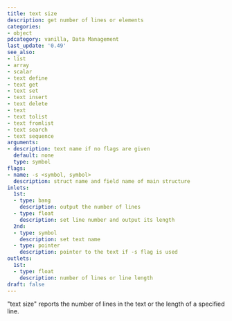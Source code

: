 ```yaml
---
title: text size
description: get number of lines or elements
categories:
- object
pdcategory: vanilla, Data Management
last_update: '0.49'
see_also:
- list
- array
- scalar
- text define
- text get
- text set
- text insert
- text delete
- text
- text tolist
- text fromlist
- text search
- text sequence
arguments:
- description: text name if no flags are given 
  default: none
  type: symbol
flags:
- name: -s <symbol, symbol>
  description: struct name and field name of main structure
inlets:
  1st:
  - type: bang
    description: output the number of lines
  - type: float
    description: set line number and output its length
  2nd:
  - type: symbol
    description: set text name
  - type: pointer
    description: pointer to the text if -s flag is used
outlets:
  1st:
  - type: float
    description: number of lines or line length
draft: false
---
```

"text size" reports the number of lines in the text or the length of a specified line.
